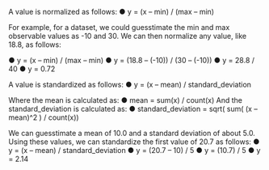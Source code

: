 A value is normalized as follows:
● y = (x – min) / (max – min)

For example, for a dataset, we could guesstimate the min and max observable values as -10 and 30. We can then normalize any value, like 18.8, as follows:

● y = (x – min) / (max – min)
● y = (18.8 – (-10)) / (30 – (-10))
● y = 28.8 / 40
● y = 0.72


A value is standardized as follows:
● y = (x – mean) / standard_deviation

Where the mean is calculated as:
● mean = sum(x) / count(x)
And the standard_deviation is calculated as:
● standard_deviation = sqrt( sum( (x – mean)^2 ) / count(x))

We can guesstimate a mean of 10.0 and a standard deviation of about 5.0. Using these values, we can standardize the first value of 20.7 as follows:
● y = (x – mean) / standard_deviation
● y = (20.7 – 10) / 5
● y = (10.7) / 5
● y = 2.14
